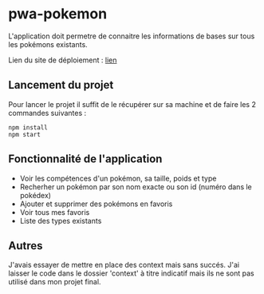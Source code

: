 # pwa-pokemon
L'application doit permetre de connaitre les informations de bases sur tous les pokémons existants.

Lien du site de déploiement : [lien](https://pwa-pokemon.netlify.app/)

## Lancement du projet
Pour lancer le projet il suffit de le récupérer sur sa machine et de 
faire les 2 commandes suivantes :
```
npm install
npm start
```

## Fonctionnalité de l'application
- Voir les compétences d'un pokémon, sa taille, poids et type
- Recherher un pokémon par son nom exacte ou son id (numéro dans le pokédex)
- Ajouter et supprimer des pokémons en favoris
- Voir tous mes favoris
- Liste des types existants

## Autres 
J'avais essayer de mettre en place des context mais sans succés. J'ai laisser le code 
dans le dossier 'context' à titre indicatif mais ils ne sont pas utilisé dans mon projet final.
